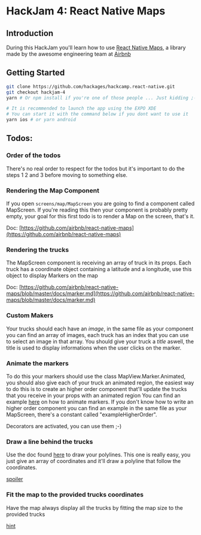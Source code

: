 # HackJam 4: React Native Maps
## Introduction
During this HackJam you'll learn how to use [React Native Maps](https://github.com/airbnb/react-native-maps), a library made by the awesome engineering team at [Airbnb](https://github.com/airbnb)

## Getting Started
```bash
git clone https://github.com/hackages/hackcamp.react-native.git
git checkout hackjam-4
yarn # Or npm install if you're one of those people ... Just kidding ;-)

# It is recommended to launch the app using the EXPO XDE
# You can start it with the command below if you dont want to use it
yarn ios # or yarn android
```

## Todos:
### Order of the todos
There's no real order to respect for the todos but it's important to do the steps 1 2 and 3 before moving to something else.
### Rendering the Map Component
If you open `screens/map/MapScreen` you are going to find a component called MapScreen.
If you're reading this then your component is probably pretty empty, your goal for this first todo is to render a Map on the screen, that's it.

Doc: [https://github.com/airbnb/react-native-maps](https://github.com/airbnb/react-native-maps)

### Rendering the trucks
The MapScreen component is receiving an array of truck in its props. 
Each truck has a coordinate object containing a latitude and a longitude, use this object to display Markers on the map

Doc: [https://github.com/airbnb/react-native-maps/blob/master/docs/marker.md](https://github.com/airbnb/react-native-maps/blob/master/docs/marker.md)
### Custom Makers
Your trucks should each have an *image*, in the same file as your component you can find an array of images, each truck has an index that you can use to select an image in that array.
You should give your truck a *title* aswell, the title is used to display informations when the user clicks on the marker.
 
### Animate the markers
To do this your markers should use the class MapView.Marker.Animated, you should also give each of your truck an animated region, the easiest way to do this is to create an higher order component that'll update the trucks that you receive in your props with an animated region
You can find an example [here](https://github.com/airbnb/react-native-maps/blob/master/example/examples/AnimatedMarkers.js) on how to animate markers.
If you don't know how to write an higher order component you can find an example in the same file as your MapScreen, there's a constant called "exampleHigherOrder".

Decorators are activated, you can use them ;-)

### Draw a line behind the trucks
Use the doc found [here](https://github.com/airbnb/react-native-maps/blob/master/docs/polyline.md) to draw your polylines.
This one is really easy, you just give an array of coordinates and it'll draw a polyline that follow the coordinates.

[spoiler](https://gist.github.com/anonymous/5765fa68c620e37fe02c46cbfae9c997)

### Fit the map to the provided trucks coordinates
Have the map always display all the trucks by fitting the map size to the provided trucks

[hint](https://github.com/airbnb/react-native-maps/blob/master/example/examples/FitToCoordinates.js)
